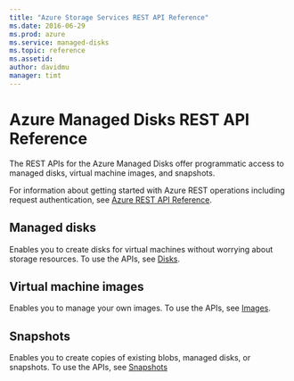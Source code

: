 ```yaml
---
title: "Azure Storage Services REST API Reference"
ms.date: 2016-06-29
ms.prod: azure
ms.service: managed-disks
ms.topic: reference
ms.assetid:
author: davidmu
manager: timt
---
```

# Azure Managed Disks REST API Reference

The REST APIs for the Azure Managed Disks offer programmatic access to managed disks, virtual machine images, and snapshots.

For information about getting started with Azure REST operations including request authentication, see [Azure REST API Reference](../../index.md).

## Managed disks  
 
Enables you to create disks for virtual machines without worrying about storage resources. To use the APIs, see [Disks](../disks/disks-api.md).

## Virtual machine images  

Enables you to manage your own images. To use the APIs, see [Images](../images/images-api.md).
  
## Snapshots  

Enables you to create copies of existing blobs, managed disks, or snapshots. To use the APIs, see [Snapshots](../snapshots/snapshots-api.md)
